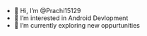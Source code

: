 - 👋 Hi, I’m @Prachi15129
- 👀 I’m interested in Android Devlopment
- 🌱 I’m currently exploring new oppurtunities


<!---
Prachi15129/Prachi15129 is a ✨ special ✨ repository because its `README.md` (this file) appears on your GitHub profile.
You can click the Preview link to take a look at your changes.
--->
